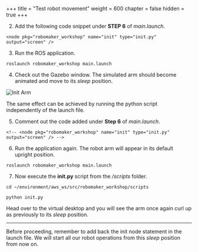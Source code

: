 +++
title = "Test robot movement"
weight = 600
chapter = false
hidden = true
+++

2. Add the following code snippet under **STEP 6** of _main.launch_.

```
<node pkg="robomaker_workshop" name="init" type="init.py" output="screen" />
```

3. Run the ROS application.

```
roslaunch robomaker_workshop main.launch
```

4. Check out the Gazebo window. The simulated arm should become animated and move to its _sleep_ position.

![Init Arm](/init-arm.gif?classes=border)

The same effect can be achieved by running the python script independently of the launch file.

5. Comment out the code added under **Step 6** of _main.launch_.

```
<!-- <node pkg="robomaker_workshop" name="init" type="init.py" output="screen" /> -->
```

6. Run the application again. The robot arm will appear in its default upright position.

```
roslaunch robomaker_workshop main.launch
```

7. Now execute the **init.py** script from the _/scripts_ folder.

```
cd ~/environment/aws_ws/src/robomaker_workshop/scripts

python init.py
```

Head over to the virtual desktop and you will see the arm once again curl up as previously to its _sleep_ position.

---

Before proceeding, remember to add back the init node statement in the launch file. We will start all our robot operations from this _sleep_ position from now on.

<!-- The application will now run **init.py** as part of its launch process. -->

<!-- 3. Confirm that the planning interface has been succesfully set up.

```
rostopic list | grep move_group
```

About twenty new ROS topics should have been set up by MoveIt to allow for motion planning.

![MoveIt Topics](/moveit-topics.png?classes=border)

4. Interestingly, MoveIt adds a large number of key-value pairs to the ROS Parameter Server. These are used by MoveIt algorithms for planning and executing trajectories with a robot.

```
rosparam list | grep move_group
```

Well over a hundred ROS parameters should now be printed in the terminal. You do not need to understand these parameters for the purposes of this workshop.

![MoveIt Params](/moveit-params.png?classes=border) -->
